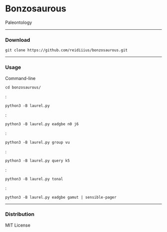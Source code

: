 # Bonzosaurous
Paleontology

---

### Download

    git clone https://github.com/reidiiius/bonzosaurous.git

---

### Usage
Command-line

    cd bonzosaurous/

:

    python3 -B laurel.py

:

    python3 -B laurel.py eadgbe n0 j6

:

    python3 -B laurel.py group vu

:

    python3 -B laurel.py query k5

:

    python3 -B laurel.py tonal

:

    python3 -B laurel.py eadgbe gamut | sensible-pager

---

### Distribution
MIT License

